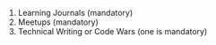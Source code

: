 1. Learning Journals (mandatory)
2. Meetups (mandatory)
3. Technical Writing or Code Wars (one is mandatory)